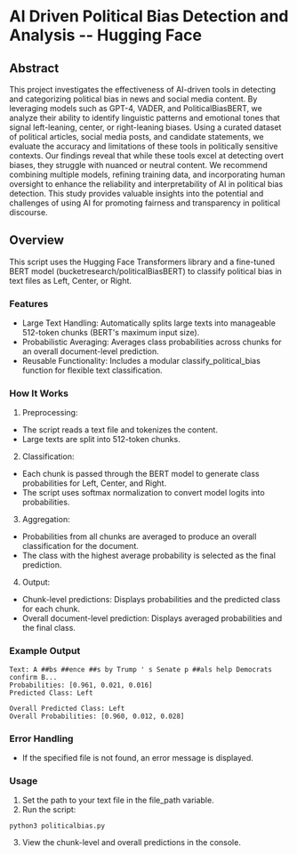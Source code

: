 # AI Driven Political Bias Detection and Analysis -- Hugging Face

## Abstract
This project investigates the effectiveness of AI-driven tools in detecting and categorizing political bias in news and social media content. By leveraging models such as GPT-4, VADER, and PoliticalBiasBERT, we analyze their ability to identify linguistic patterns and emotional tones that signal left-leaning, center, or right-leaning biases. Using a curated dataset of political articles, social media posts, and candidate statements, we evaluate the accuracy and limitations of these tools in politically sensitive contexts. Our findings reveal that while these tools excel at detecting overt biases, they struggle with nuanced or neutral content. We recommend combining multiple models, refining training data, and incorporating human oversight to enhance the reliability and interpretability of AI in political bias detection. This study provides valuable insights into the potential and challenges of using AI for promoting fairness and transparency in political discourse.

## Overview
This script uses the Hugging Face Transformers library and a fine-tuned BERT model (bucketresearch/politicalBiasBERT) to classify political bias in text files as Left, Center, or Right.

### Features
* Large Text Handling: Automatically splits large texts into manageable 512-token chunks (BERT's maximum input size).
* Probabilistic Averaging: Averages class probabilities across chunks for an overall document-level prediction.
* Reusable Functionality: Includes a modular classify_political_bias function for flexible text classification.

### How It Works

1. Preprocessing:
* The script reads a text file and tokenizes the content.
* Large texts are split into 512-token chunks.

2. Classification:
* Each chunk is passed through the BERT model to generate class probabilities for Left, Center, and Right.
* The script uses softmax normalization to convert model logits into probabilities.

3. Aggregation:
* Probabilities from all chunks are averaged to produce an overall classification for the document.
* The class with the highest average probability is selected as the final prediction.

4. Output:
* Chunk-level predictions: Displays probabilities and the predicted class for each chunk.
* Overall document-level prediction: Displays averaged probabilities and the final class.

### Example Output
```
Text: A ##bs ##ence ##s by Trump ' s Senate p ##als help Democrats confirm B...
Probabilities: [0.961, 0.021, 0.016]
Predicted Class: Left

Overall Predicted Class: Left
Overall Probabilities: [0.960, 0.012, 0.028]
```

### Error Handling
* If the specified file is not found, an error message is displayed.

### Usage
1. Set the path to your text file in the file_path variable.
2. Run the script:
```
python3 politicalbias.py
```
3. View the chunk-level and overall predictions in the console.

